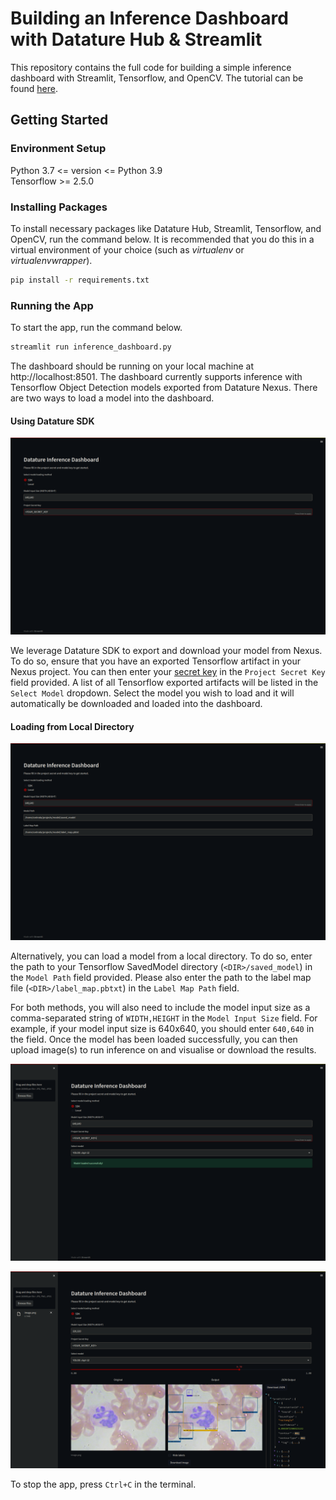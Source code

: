 # Building an Inference Dashboard with Datature Hub & Streamlit

This repository contains the full code for building a simple inference dashboard with Streamlit, Tensorflow, and OpenCV. The tutorial can be found [here](https://www.datature.io/blog/building-a-simple-inference-dashboard-with-streamlit).

## Getting Started

### Environment Setup

Python 3.7 <= version <= Python 3.9<br>
Tensorflow >= 2.5.0

### Installing Packages

To install necessary packages like Datature Hub, Streamlit, Tensorflow, and OpenCV, run the command below. It is recommended that you do this in a virtual environment of your choice (such as <i>virtualenv</i> or <i>virtualenvwrapper</i>).

```bash
pip install -r requirements.txt
```

### Running the App

To start the app, run the command below.

```bash
streamlit run inference_dashboard.py
```

The dashboard should be running on your local machine at http://localhost:8501. The dashboard currently supports inference with Tensorflow Object Detection models exported from Datature Nexus. There are two ways to load a model into the dashboard.

#### Using Datature SDK

![sdk](/example-scripts/inference-dashboard/assets/load_sdk_model.png)

We leverage Datature SDK to export and download your model from Nexus. To do so, ensure that you have an exported Tensorflow artifact in your Nexus project. You can then enter your [secret key](https://developers.datature.io/docs/hub-and-api) in the `Project Secret Key` field provided. A list of all Tensorflow exported artifacts will be listed in the `Select Model` dropdown. Select the model you wish to load and it will automatically be downloaded and loaded into the dashboard.

#### Loading from Local Directory

![local](/example-scripts/inference-dashboard/assets/load_local_model.png)

Alternatively, you can load a model from a local directory. To do so, enter the path to your Tensorflow SavedModel directory (`<DIR>/saved_model`) in the `Model Path` field provided. Please also enter the path to the label map file (`<DIR>/label_map.pbtxt`) in the `Label Map Path` field.

For both methods, you will also need to include the model input size as a comma-separated string of `WIDTH,HEIGHT` in the `Model Input Size` field. For example, if your model input size is 640x640, you should enter `640,640` in the field. Once the model has been loaded successfully, you can then upload image(s) to run inference on and visualise or download the results.

![loaded](/example-scripts/inference-dashboard/assets/loaded_model.png)

![predictions](/example-scripts/inference-dashboard/assets/predictions.png)

To stop the app, press `Ctrl+C` in the terminal.
